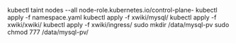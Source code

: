 kubectl taint nodes --all node-role.kubernetes.io/control-plane-
kubectl apply -f namespace.yaml
kubectl apply -f xwiki/mysql/
kubectl apply -f xwiki/xwiki/
kubectl apply -f xwiki/ingress/ 
sudo mkdir /data/mysql-pv
sudo chmod 777 /data/mysql-pv/
